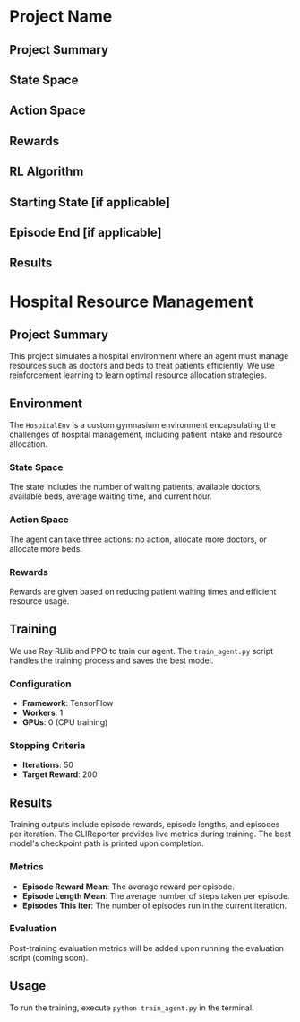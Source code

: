 # Project Name
## Project Summary
<!-- Around 200 Words -->
<!-- Cover (1) What problem you are solving, (2) Who will use this RL module and be happy with the learning, and (3) a brief description of the results -->

## State Space
<!-- See the Cart Pole Env example https://gymnasium.farama.org/environments/classic_control/cart_pole/ -->

## Action Space
<!-- See the Cart Pole Env example https://gymnasium.farama.org/environments/classic_control/cart_pole/ -->

## Rewards
<!-- See the Cart Pole Env example https://gymnasium.farama.org/environments/classic_control/cart_pole/ -->

## RL Algorithm 

## Starting State [if applicable]
<!-- See the Cart Pole Env example https://gymnasium.farama.org/environments/classic_control/cart_pole/ -->

## Episode End [if applicable]
<!-- See the Cart Pole Env example https://gymnasium.farama.org/environments/classic_control/cart_pole/ -->

## Results

# Hospital Resource Management

## Project Summary
This project simulates a hospital environment where an agent must manage resources such as doctors and beds to treat patients efficiently. We use reinforcement learning to learn optimal resource allocation strategies.

## Environment
The `HospitalEnv` is a custom gymnasium environment encapsulating the challenges of hospital management, including patient intake and resource allocation.

### State Space
The state includes the number of waiting patients, available doctors, available beds, average waiting time, and current hour.

### Action Space
The agent can take three actions: no action, allocate more doctors, or allocate more beds.

### Rewards
Rewards are given based on reducing patient waiting times and efficient resource usage.

## Training
We use Ray RLlib and PPO to train our agent. The `train_agent.py` script handles the training process and saves the best model.

### Configuration
- **Framework**: TensorFlow
- **Workers**: 1
- **GPUs**: 0 (CPU training)

### Stopping Criteria
- **Iterations**: 50
- **Target Reward**: 200

## Results
Training outputs include episode rewards, episode lengths, and episodes per iteration. The CLIReporter provides live metrics during training. The best model's checkpoint path is printed upon completion.

### Metrics
- **Episode Reward Mean**: The average reward per episode.
- **Episode Length Mean**: The average number of steps taken per episode.
- **Episodes This Iter**: The number of episodes run in the current iteration.

### Evaluation
Post-training evaluation metrics will be added upon running the evaluation script (coming soon).

## Usage
To run the training, execute `python train_agent.py` in the terminal.

